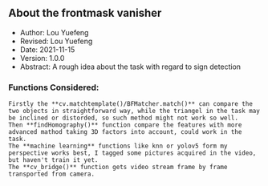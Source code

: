 ## About the frontmask vanisher

- Author: Lou Yuefeng
- Revised: Lou Yuefeng
- Date: 2021-11-15
- Version: 1.0.0
- Abstract: A rough idea about the task with regard to sign detection
### Functions Considered:
	Firstly the **cv.matchtemplate()/BFMatcher.match()** can compare the two objects in straightforward way, while the triangel in the task may be inclined or distorded, so such method might not work so well.
	Then **findHomography()** function compare the features with more advanced mathod taking 3D factors into account, could work in the task.
	The **machine learning** functions like knn or yolov5 form my perspective works best, I tagged some pictures acquired in the video, but haven't train it yet.
	The **cv_bridge()** function gets video stream frame by frame transported from camera.

